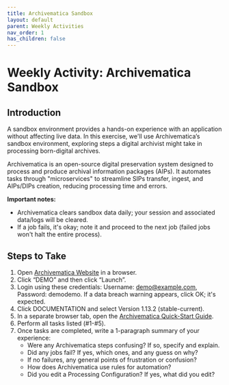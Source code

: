 ```yaml
---
title: Archivematica Sandbox
layout: default
parent: Weekly Activities
nav_order: 1
has_children: false
---
```


# Weekly Activity: Archivematica Sandbox

## Introduction

A sandbox environment provides a hands-on experience with an application without affecting live data. In this exercise, we'll use Archivematica’s sandbox environment, exploring steps a digital archivist might take in processing born-digital archives.

Archivematica is an open-source digital preservation system designed to process and produce archival information packages (AIPs). It automates tasks through "microservices" to streamline SIPs transfer, ingest, and AIPs/DIPs creation, reducing processing time and errors.

**Important notes:**
- Archivematica clears sandbox data daily; your session and associated data/logs will be cleared.
- If a job fails, it's okay; note it and proceed to the next job (failed jobs won't halt the entire process).

## Steps to Take

1. Open [Archivematica Website](https://www.archivematica.org/en/) in a browser.
2. Click “DEMO” and then click “Launch”.
3. Login using these credentials: Username: demo@example.com, Password: demodemo. If a data breach warning appears, click OK; it's expected.
4. Click DOCUMENTATION and select Version 1.13.2 (stable-current).
5. In a separate browser tab, open the [Archivematica Quick-Start Guide](#).
6. Perform all tasks listed (#1-#5).
7. Once tasks are completed, write a 1-paragraph summary of your experience:
   - Were any Archivematica steps confusing? If so, specify and explain.
   - Did any jobs fail? If yes, which ones, and any guess on why?
   - If no failures, any general points of frustration or confusion?
   - How does Archivematica use rules for automation?
   - Did you edit a Processing Configuration? If yes, what did you edit?
